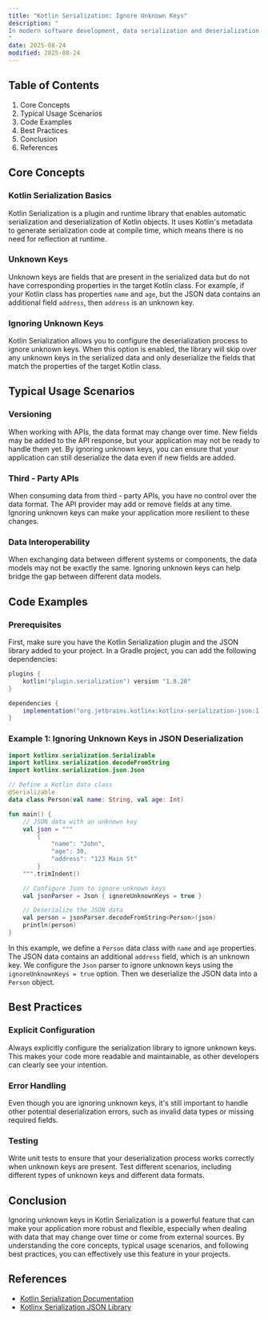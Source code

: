 ```yaml
---
title: "Kotlin Serialization: Ignore Unknown Keys"
description: "
In modern software development, data serialization and deserialization are common operations, especially when dealing with data exchange between different systems or components. Kotlin Serialization is a powerful library that simplifies these processes, allowing developers to convert Kotlin objects to and from various data formats such as JSON, XML, and more.  One common issue that developers face during deserialization is the presence of unknown keys in the data. These unknown keys can cause deserialization to fail, leading to runtime exceptions. Kotlin Serialization provides a mechanism to ignore these unknown keys, which can make the deserialization process more robust and flexible. In this blog post, we will explore the core concepts, typical usage scenarios, and best practices related to ignoring unknown keys in Kotlin Serialization.
"
date: 2025-08-24
modified: 2025-08-24
---
```


## Table of Contents
1. Core Concepts
2. Typical Usage Scenarios
3. Code Examples
4. Best Practices
5. Conclusion
6. References

## Core Concepts
### Kotlin Serialization Basics
Kotlin Serialization is a plugin and runtime library that enables automatic serialization and deserialization of Kotlin objects. It uses Kotlin's metadata to generate serialization code at compile time, which means there is no need for reflection at runtime.

### Unknown Keys
Unknown keys are fields that are present in the serialized data but do not have corresponding properties in the target Kotlin class. For example, if your Kotlin class has properties `name` and `age`, but the JSON data contains an additional field `address`, then `address` is an unknown key.

### Ignoring Unknown Keys
Kotlin Serialization allows you to configure the deserialization process to ignore unknown keys. When this option is enabled, the library will skip over any unknown keys in the serialized data and only deserialize the fields that match the properties of the target Kotlin class.

## Typical Usage Scenarios
### Versioning
When working with APIs, the data format may change over time. New fields may be added to the API response, but your application may not be ready to handle them yet. By ignoring unknown keys, you can ensure that your application can still deserialize the data even if new fields are added.

### Third - Party APIs
When consuming data from third - party APIs, you have no control over the data format. The API provider may add or remove fields at any time. Ignoring unknown keys can make your application more resilient to these changes.

### Data Interoperability
When exchanging data between different systems or components, the data models may not be exactly the same. Ignoring unknown keys can help bridge the gap between different data models.

## Code Examples

### Prerequisites
First, make sure you have the Kotlin Serialization plugin and the JSON library added to your project. In a Gradle project, you can add the following dependencies:
```groovy
plugins {
    kotlin("plugin.serialization") version "1.8.20"
}

dependencies {
    implementation("org.jetbrains.kotlinx:kotlinx-serialization-json:1.5.1")
}
```

### Example 1: Ignoring Unknown Keys in JSON Deserialization
```kotlin
import kotlinx.serialization.Serializable
import kotlinx.serialization.decodeFromString
import kotlinx.serialization.json.Json

// Define a Kotlin data class
@Serializable
data class Person(val name: String, val age: Int)

fun main() {
    // JSON data with an unknown key
    val json = """
        {
            "name": "John",
            "age": 30,
            "address": "123 Main St"
        }
    """.trimIndent()

    // Configure Json to ignore unknown keys
    val jsonParser = Json { ignoreUnknownKeys = true }

    // Deserialize the JSON data
    val person = jsonParser.decodeFromString<Person>(json)
    println(person)
}
```
In this example, we define a `Person` data class with `name` and `age` properties. The JSON data contains an additional `address` field, which is an unknown key. We configure the `Json` parser to ignore unknown keys using the `ignoreUnknownKeys = true` option. Then we deserialize the JSON data into a `Person` object.

## Best Practices
### Explicit Configuration
Always explicitly configure the serialization library to ignore unknown keys. This makes your code more readable and maintainable, as other developers can clearly see your intention.

### Error Handling
Even though you are ignoring unknown keys, it's still important to handle other potential deserialization errors, such as invalid data types or missing required fields.

### Testing
Write unit tests to ensure that your deserialization process works correctly when unknown keys are present. Test different scenarios, including different types of unknown keys and different data formats.

## Conclusion
Ignoring unknown keys in Kotlin Serialization is a powerful feature that can make your application more robust and flexible, especially when dealing with data that may change over time or come from external sources. By understanding the core concepts, typical usage scenarios, and following best practices, you can effectively use this feature in your projects.

## References
- [Kotlin Serialization Documentation](https://github.com/Kotlin/kotlinx.serialization)
- [Kotlinx Serialization JSON Library](https://github.com/Kotlin/kotlinx.serialization/tree/master/formats/json)